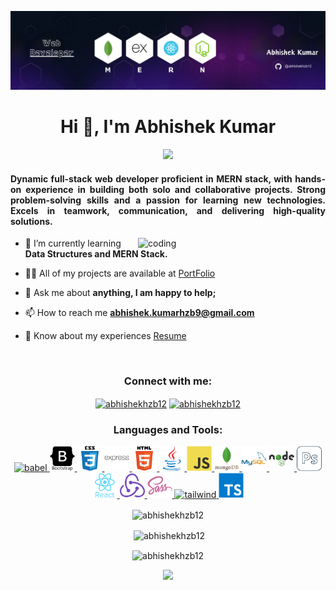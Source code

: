  
![logo](https://github.com/abhishekhzb12/abhishekhzb12/blob/main/MERNBanner.png)
<h1 align="center">Hi 👋, I'm Abhishek Kumar</h1>
<p align='center'> <img src="https://readme-typing-svg.demolab.com?weight=800&size=25&pause=1000&color=14F765&background=FFFFFF00&center=true&width=435&lines=A+Full+Stack+Web+Developer💻;A+Problem+Solver"/></p>
<h4 align="justify">Dynamic full-stack web developer proficient in MERN stack, with hands-on experience in building both solo and collaborative projects. Strong problem-solving skills and a passion for learning new technologies. Excels in teamwork, communication, and delivering high-quality solutions.
</h4>
<img align ="right" alt="coding" width = "300" src="https://cdn.dribbble.com/users/2131993/screenshots/4948736/thoughtworks-gif_dribbble.gif">

- 🌱 I’m currently learning **Data Structures and MERN Stack.**

- 👨‍💻 All of my projects are available at <a href="https://abhishekhzb12.github.io/">PortFolio</a>

- 💬 Ask me about **anything, I am happy to help;**

- 📫 How to reach me **abhishek.kumarhzb9@gmail.com**

- 📄 Know about my experiences  <a href="https://drive.google.com/file/d/1qFfWPH2GaYqw0xfVYFzXK7BQBpGro0IN/view?usp=sharing" target="_blank">Resume</a>

<img src="https://komarev.com/ghpvc/?username=abhishekhzb12&style=flat-square&color=blue" alt=""/>
<h3 align="center">Connect with me:</h3>
<p align="center">
<a href="https://linkedin.com/in/abhishekhzb12" target="blank"><img align="center" src="https://raw.githubusercontent.com/rahuldkjain/github-profile-readme-generator/master/src/images/icons/Social/linked-in-alt.svg" alt="abhishekhzb12" height="30" width="40" /></a>
<a href="https://codesandbox.com/abhishekhzb12" target="blank"><img align="center" src="https://raw.githubusercontent.com/rahuldkjain/github-profile-readme-generator/master/src/images/icons/Social/codesandbox.svg" alt="abhishekhzb12" height="30" width="40" /></a>
</p>
<h3 align="center">Languages and Tools:</h3>
<p align="center"> <a href="https://babeljs.io/" target="_blank" rel="noreferrer"> <img src="https://www.vectorlogo.zone/logos/babeljs/babeljs-icon.svg" alt="babel" width="40" height="40"/> </a> <a href="https://getbootstrap.com" target="_blank" rel="noreferrer"> <img src="https://raw.githubusercontent.com/devicons/devicon/master/icons/bootstrap/bootstrap-plain-wordmark.svg" alt="bootstrap" width="40" height="40"/> </a> <a href="https://www.w3schools.com/css/" target="_blank" rel="noreferrer"> <img src="https://raw.githubusercontent.com/devicons/devicon/master/icons/css3/css3-original-wordmark.svg" alt="css3" width="40" height="40"/> </a> <a href="https://expressjs.com" target="_blank" rel="noreferrer"> <img src="https://raw.githubusercontent.com/devicons/devicon/master/icons/express/express-original-wordmark.svg" alt="express" width="40" height="40"/> </a> <a href="https://www.w3.org/html/" target="_blank" rel="noreferrer"> <img src="https://raw.githubusercontent.com/devicons/devicon/master/icons/html5/html5-original-wordmark.svg" alt="html5" width="40" height="40"/> </a> <a href="https://www.java.com" target="_blank" rel="noreferrer"> <img src="https://raw.githubusercontent.com/devicons/devicon/master/icons/java/java-original.svg" alt="java" width="40" height="40"/> </a> <a href="https://developer.mozilla.org/en-US/docs/Web/JavaScript" target="_blank" rel="noreferrer"> <img src="https://raw.githubusercontent.com/devicons/devicon/master/icons/javascript/javascript-original.svg" alt="javascript" width="40" height="40"/> </a> <a href="https://www.mongodb.com/" target="_blank" rel="noreferrer"> <img src="https://raw.githubusercontent.com/devicons/devicon/master/icons/mongodb/mongodb-original-wordmark.svg" alt="mongodb" width="40" height="40"/> </a> <a href="https://www.mysql.com/" target="_blank" rel="noreferrer"> <img src="https://raw.githubusercontent.com/devicons/devicon/master/icons/mysql/mysql-original-wordmark.svg" alt="mysql" width="40" height="40"/> </a> <a href="https://nodejs.org" target="_blank" rel="noreferrer"> <img src="https://raw.githubusercontent.com/devicons/devicon/master/icons/nodejs/nodejs-original-wordmark.svg" alt="nodejs" width="40" height="40"/> </a> <a href="https://www.photoshop.com/en" target="_blank" rel="noreferrer"> <img src="https://raw.githubusercontent.com/devicons/devicon/master/icons/photoshop/photoshop-line.svg" alt="photoshop" width="40" height="40"/> </a> <a href="https://reactjs.org/" target="_blank" rel="noreferrer"> <img src="https://raw.githubusercontent.com/devicons/devicon/master/icons/react/react-original-wordmark.svg" alt="react" width="40" height="40"/> </a> <a href="https://redux.js.org" target="_blank" rel="noreferrer"> <img src="https://raw.githubusercontent.com/devicons/devicon/master/icons/redux/redux-original.svg" alt="redux" width="40" height="40"/> </a> <a href="https://sass-lang.com" target="_blank" rel="noreferrer"> <img src="https://raw.githubusercontent.com/devicons/devicon/master/icons/sass/sass-original.svg" alt="sass" width="40" height="40"/> </a> <a href="https://tailwindcss.com/" target="_blank" rel="noreferrer"> <img src="https://www.vectorlogo.zone/logos/tailwindcss/tailwindcss-icon.svg" alt="tailwind" width="40" height="40"/> </a> <a href="https://www.typescriptlang.org/" target="_blank" rel="noreferrer"> <img src="https://raw.githubusercontent.com/devicons/devicon/master/icons/typescript/typescript-original.svg" alt="typescript" width="40" height="40"/> </a> </p>
<div align ="center">
<p><img align="center" src="https://github-readme-stats.vercel.app/api/top-langs?username=abhishekhzb12&show_icons=true&locale=en&layout=compact" alt="abhishekhzb12" /></p>

<p>&nbsp;<img align="center" src="https://github-readme-stats.vercel.app/api?username=abhishekhzb12&show_icons=true&locale=en" alt="abhishekhzb12" /></p>

<p><img align="center" src="https://github-readme-streak-stats.herokuapp.com/?user=abhishekhzb12&" alt="abhishekhzb12" /></p>
</div>
<div align="center"> 
<img src="https://github-profile-trophy.vercel.app/?username=abhishekhzb12&column=-1&theme=onedark&rank=-?&margin-w=0" width="40%"/>
 </div>
